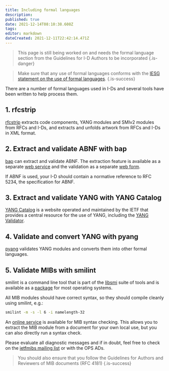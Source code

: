 ```yaml
---
title: Including formal languages
description: 
published: true
date: 2021-12-14T08:10:38.608Z
tags: 
editor: markdown
dateCreated: 2021-12-11T22:42:14.471Z
---
```


> This page is still being worked on and needs the formal language section from the Guidelines for I-D Authors to be incorporated
{.is-danger}


> Make sure that any use of formal languages conforms with the [IESG statement on the use of formal languages](https://www.ietf.org/about/groups/iesg/statements/formal-languages-use/).
{.is-success}

There are a number of formal languages used in I-Ds and several tools have been written to help process them. 

## 1. rfcstrip
[rfcstrip](https://github.com/mbj4668/rfcstrip) extracts code components, YANG modules and SMIv2 modules from RFCs and I-Ds, and extracts and unfolds artwork from RFCs and I-Ds in XML format.

## 2. Extract and validate ABNF with bap
[bap](https://github.com/ietf-tools/bap) can extract and validate ABNF.  The extraction feature is available as a separate [web service](https://tools.ietf.org/abnf/) and the validation as a separate [web form](https://tools.ietf.org/tools/bap/abnf.cgi).

If ABNF is used, your I-D should contain a normative reference to RFC 5234, the specification for ABNF.

## 3. Extract and validate YANG with YANG Catalog
[YANG Catalog](https://www.yangvalidator.com/) is a website operated and maintained by the IETF that provides a central resource for the use of YANG, including the [YANG Validator](https://www.yangvalidator.com/yangvalidator).

## 4. Validate and convert YANG with pyang
[pyang](https://github.com/mbj4668/pyang) validates YANG modules and converts them into other formal languages.

## 5. Validate MIBs with smilint
smilint is a command line tool that is part of the [libsmi](https://www.ibr.cs.tu-bs.de/projects/libsmi/download.html?lang=de) suite of tools and is available as a [package](https://command-not-found.com/smilint) for most operating systems.

All MIB modules should have correct syntax, so they should compile cleanly using smilint, e.g.:
```bash
smilint -m -s -l 6 -i namelength-32
```
An [online service](https://www.ibr.cs.tu-bs.de/projects/libsmi/tools/) is available for MIB syntax checking. This allows you to extract the MIB module from a document for your own local use, but you can also directly run a syntax check.

Please evaluate all diagnostic messages and if in doubt, feel free to check on the [ietfmibs mailing list](https://www.ietf.org/mailman/listinfo/IETFMIBS) or with the OPS ADs.

> You should also ensure that you follow the Guidelines for Authors and Reviewers of MIB documents (RFC 4181)
{.is-success}